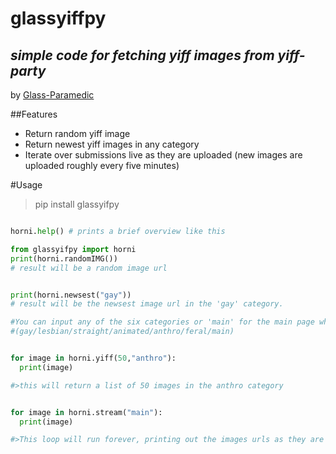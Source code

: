 # glassyiffpy
## _simple code for fetching yiff images from yiff-party_

by [Glass-Paramedic](https://www.reddit.com/user/Glass-Paramedic)



##Features

- Return random yiff image
- Return newest yiff images in any category
- Iterate over submissions live as they are uploaded (new images are uploaded roughly every five minutes)


#Usage

>pip install glassyifpy


```python

horni.help() # prints a brief overview like this

from glassyifpy import horni
print(horni.randomIMG())
# result will be a random image url


print(horni.newsest("gay"))
# result will be the newsest image url in the 'gay' category.

#You can input any of the six categories or 'main' for the main page which icludes all categories
#(gay/lesbian/straight/animated/anthro/feral/main)


for image in horni.yiff(50,"anthro"):
  print(image)

#>this will return a list of 50 images in the anthro category


for image in horni.stream("main"):
  print(image)

#>This loop will run forever, printing out the images urls as they are uploaded to the site.

```
